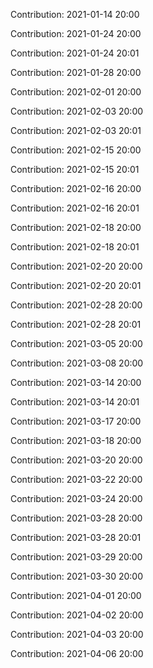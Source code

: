 Contribution: 2021-01-14 20:00

Contribution: 2021-01-24 20:00

Contribution: 2021-01-24 20:01

Contribution: 2021-01-28 20:00

Contribution: 2021-02-01 20:00

Contribution: 2021-02-03 20:00

Contribution: 2021-02-03 20:01

Contribution: 2021-02-15 20:00

Contribution: 2021-02-15 20:01

Contribution: 2021-02-16 20:00

Contribution: 2021-02-16 20:01

Contribution: 2021-02-18 20:00

Contribution: 2021-02-18 20:01

Contribution: 2021-02-20 20:00

Contribution: 2021-02-20 20:01

Contribution: 2021-02-28 20:00

Contribution: 2021-02-28 20:01

Contribution: 2021-03-05 20:00

Contribution: 2021-03-08 20:00

Contribution: 2021-03-14 20:00

Contribution: 2021-03-14 20:01

Contribution: 2021-03-17 20:00

Contribution: 2021-03-18 20:00

Contribution: 2021-03-20 20:00

Contribution: 2021-03-22 20:00

Contribution: 2021-03-24 20:00

Contribution: 2021-03-28 20:00

Contribution: 2021-03-28 20:01

Contribution: 2021-03-29 20:00

Contribution: 2021-03-30 20:00

Contribution: 2021-04-01 20:00

Contribution: 2021-04-02 20:00

Contribution: 2021-04-03 20:00

Contribution: 2021-04-06 20:00

